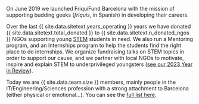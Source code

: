On June 2019 we launched FriquiFund Barcelona with the mission of supporting budding geeks (*friquis*, in Spanish) in developing their careers.

Over the last {{ site.data.sitetext.years_operating }} years we have donated {{ site.data.sitetext.total_donated }} to {{ site.data.sitetext.n_donated_ngos }} NGOs supporting young <a href="https://en.wikipedia.org/wiki/Science,_technology,_engineering,_and_mathematics" target="_blank">STEM</a> students in need. We also run a Mentoring program, and an Internships program to help the students find the right place to do internships. We organize fundraising talks on STEM topics in order to support our cause, and we partner with local NGOs to motivate, inspire and explain STEM to underprivileged youngsters (<a href='https://friquifund.postedstuff.com/V2-7AVq-ZBSLy-Zyart-f2yT/' target="blank">see our 2023 Year in Review</a>).

Today we are {{ site.data.team.size }} members, mainly people in the IT/Engineering/Sciences profession with a strong attachment to Barcelona (either physical or emotional...). You can see the [full list here](/about-us).

